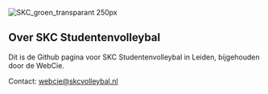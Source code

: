 ![SKC_groen_transparant 250px](https://user-images.githubusercontent.com/15709987/217531028-25c54d03-2cec-41ed-852d-905d3420ca7b.png)

## Over SKC Studentenvolleybal

Dit is de Github pagina voor SKC Studentenvolleybal in Leiden, bijgehouden door de WebCie. 

Contact: webcie@skcvolleybal.nl

